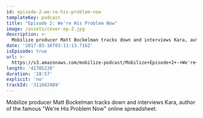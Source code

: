 ```yaml
---
id: episode-2-we-re-his-problem-now
templateKey: podcast
title: "Episode 2: We're His Problem Now"
image: /assets/cover-ep-2.jpg
description: >-
  Mobilize producer Matt Bockelman tracks down and interviews Kara, author of the famous "We're His Problem Now" online spreadsheet.
date: '2017-03-16T03:11:13.716Z'
isEpisode: true
url: >-
  https://s3.amazonaws.com/mobilize-podcast/Mobilize+Episode+2+-+We're+His+Problem+Now.mp3
length: '41705220'
duration: '28:57'
explicit: 'no'
trackId: '311602489'
---
```

Mobilize producer Matt Bockelman tracks down and interviews Kara, author of the famous "We're His Problem Now" online spreadsheet.